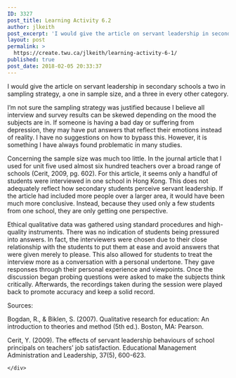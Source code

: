 ```yaml
---
ID: 3327
post_title: Learning Activity 6.2
author: jlkeith
post_excerpt: 'I would give the article on servant leadership in secondary schools a two in sampling strategy, a one in sample size, and a three in every other category. I&rsquo;m not sure the sampling strategy was justified because I believe all interview and survey results can be skewed depending on the mood the subjects are in. [&hellip;]'
layout: post
permalink: >
  https://create.twu.ca/jlkeith/learning-activity-6-1/
published: true
post_date: 2018-02-05 20:33:37
---
```

<p>I would give the article on servant leadership in secondary schools a two in sampling strategy, a one in sample size, and a three in every other category.</p>
<p>I’m not sure the sampling strategy was justified because I believe all interview and survey results can be skewed depending on the mood the subjects are in. If someone is having a bad day or suffering from depression, they may have put answers that reflect their emotions instead of reality. I have no suggestions on how to bypass this. However, it is something I have always found problematic in many studies. </p>
<p>Concerning the sample size was much too little. In the journal article that I used for unit five used almost six hundred teachers over a broad range of schools (Cerit, 2009, pg. 602). For this article, it seems only a handful of students were interviewed in one school in Hong Kong. This does not adequately reflect how secondary students perceive servant leadership. If the article had included more people over a larger area, it would have been much more conclusive. Instead, because they used only a few students from one school, they are only getting one perspective.</p>
<p>Ethical qualitative data was gathered using standard procedures and high-quality instruments. There was no indication of students being pressured into answers. In fact, the interviewers were chosen due to their close relationship with the students to put them at ease and avoid answers that were given merely to please. This also allowed for students to treat the interview more as a conversation with a personal undertone. They gave responses through their personal experience and viewpoints. Once the discussion began probing questions were asked to make the subjects think critically. Afterwards, the recordings taken during the session were played back to promote accuracy and keep a solid record.</p>
<p>Sources:</p>
<p>Bogdan, R., &amp; Biklen, S. (2007). Qualitative research for education: An introduction to theories and method (5th ed.). Boston, MA: Pearson.</p>
<p>Cerit, Y. (2009). The effects of servant leadership behaviours of school principals on teachers’ job satisfaction. Educational Management Administration and Leadership, 37(5), 600-623.</p>
<div id="themify_builder_content-61" data-postid="61" class="themify_builder_content themify_builder_content-61 themify_builder">

    </div>
<!-- /themify_builder_content -->